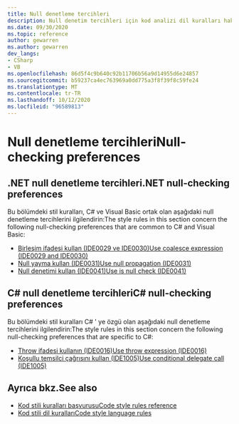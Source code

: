 ```yaml
---
title: Null denetleme tercihleri
description: Null denetim tercihleri için kod analizi dil kuralları hakkında bilgi edinin
ms.date: 09/30/2020
ms.topic: reference
author: gewarren
ms.author: gewarren
dev_langs:
- CSharp
- VB
ms.openlocfilehash: 86d5f4c9b640c92b11706b56a9d14955d6e24857
ms.sourcegitcommit: b59237ca4ec763969a0dd775a3f8f39f8c59fe24
ms.translationtype: MT
ms.contentlocale: tr-TR
ms.lasthandoff: 10/12/2020
ms.locfileid: "96589813"
---
```

# <a name="null-checking-preferences"></a><span data-ttu-id="ff43b-103">Null denetleme tercihleri</span><span class="sxs-lookup"><span data-stu-id="ff43b-103">Null-checking preferences</span></span>

## <a name="net-null-checking-preferences"></a><span data-ttu-id="ff43b-104">.NET null denetleme tercihleri</span><span class="sxs-lookup"><span data-stu-id="ff43b-104">.NET null-checking preferences</span></span>

<span data-ttu-id="ff43b-105">Bu bölümdeki stil kuralları, C# ve Visual Basic ortak olan aşağıdaki null denetleme tercihlerini ilgilendirin:</span><span class="sxs-lookup"><span data-stu-id="ff43b-105">The style rules in this section concern the following null-checking preferences that are common to C# and Visual Basic:</span></span>

- [<span data-ttu-id="ff43b-106">Birleşim ifadesi kullan (IDE0029 ve IDE0030)</span><span class="sxs-lookup"><span data-stu-id="ff43b-106">Use coalesce expression (IDE0029 and IDE0030)</span></span>](ide0029-ide0030.md)
- [<span data-ttu-id="ff43b-107">Null yayma kullan (IDE0031)</span><span class="sxs-lookup"><span data-stu-id="ff43b-107">Use null propagation (IDE0031)</span></span>](ide0031.md)
- [<span data-ttu-id="ff43b-108">Null denetimi kullan (IDE0041)</span><span class="sxs-lookup"><span data-stu-id="ff43b-108">Use is null check (IDE0041)</span></span>](ide0041.md)

## <a name="c-null-checking-preferences"></a><span data-ttu-id="ff43b-109">C# null denetleme tercihleri</span><span class="sxs-lookup"><span data-stu-id="ff43b-109">C# null-checking preferences</span></span>

<span data-ttu-id="ff43b-110">Bu bölümdeki stil kuralları C# ' ye özgü olan aşağıdaki null denetleme tercihlerini ilgilendirin:</span><span class="sxs-lookup"><span data-stu-id="ff43b-110">The style rules in this section concern the following null-checking preferences that are specific to C#:</span></span>

- [<span data-ttu-id="ff43b-111">Throw ifadesi kullanın (IDE0016)</span><span class="sxs-lookup"><span data-stu-id="ff43b-111">Use throw expression (IDE0016)</span></span>](ide0016.md)
- [<span data-ttu-id="ff43b-112">Koşullu temsilci çağrısını kullan (IDE1005)</span><span class="sxs-lookup"><span data-stu-id="ff43b-112">Use conditional delegate call (IDE1005)</span></span>](ide1005.md)

## <a name="see-also"></a><span data-ttu-id="ff43b-113">Ayrıca bkz.</span><span class="sxs-lookup"><span data-stu-id="ff43b-113">See also</span></span>

- [<span data-ttu-id="ff43b-114">Kod stili kuralları başvurusu</span><span class="sxs-lookup"><span data-stu-id="ff43b-114">Code style rules reference</span></span>](index.md)
- [<span data-ttu-id="ff43b-115">Kod stili dil kuralları</span><span class="sxs-lookup"><span data-stu-id="ff43b-115">Code style language rules</span></span>](language-rules.md)

